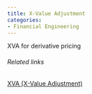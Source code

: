 ```yaml
---
title: X-Value Adjustment
categories:
- Financial Engineering
---
```


XVA for derivative pricing

###### Related links 
[XVA (X-Value Adjustment)](http://corporatefinanceinstitute.com/resources/knowledge/valuation/xva-x-value-adjustment/)
